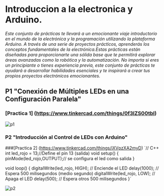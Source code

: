 # Introduccion a la electronica y Arduino.

*Este conjunto de prácticas te llevará a un emocionante viaje introductorio en el mundo de la electrónica y la programación utilizando la plataforma Arduino. A través de una serie de proyectos prácticos, aprenderás los conceptos fundamentales de la electrónica.Estas prácticas están diseñadas para proporcionarte una sólida base que te permitirá explorar áreas avanzadas como la robótica y la automatización. No importa si eres un principiante o tienes experiencia previa, este conjunto de prácticas te ayudará a desarrollar habilidades esenciales y te inspirará a crear tus propios proyectos electrónicos emocionantes.*

## P1 "Conexión de Múltiples LEDs en una Configuración Paralela"

### [Practica 1] (https://www.tinkercad.com/things/0f3lZS00tbI)
![p1](https://github.com/Andrey-PL-2000/Introduccion-Electronica-Y-Arduino./assets/117885708/922f1d1b-7c51-4fc2-9087-0672257ed194)

### P2 "Introducción al Control de LEDs con Arduino"

###[Practica 2] (https://www.tinkercad.com/things/iXVpzXA2myD)
`// C++
int led_rojo = 13;//Define el pin 13 (salida)
void setup()
{
pinMode(led_rojo,OUTPUT);// se configura el led como salida
}

void loop()
{
 digitalWrite(led_rojo, HIGH); // Enciende el LED
  delay(1000); // Espera 500 milisegundos (medio segundo)
  digitalWrite(led_rojo, LOW); // Apaga el LED
  delay(500); // Espera otros 500 milisegundos
}`

![p2](https://github.com/Andrey-PL-2000/Introduccion-Electronica-Y-Arduino./assets/117885708/395c3924-f9db-4407-b13c-d952b90c82ac)

